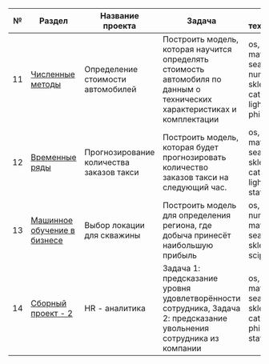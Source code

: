 | №  | Раздел | Название проекта | Задача | Стек технологий |
|----|--------|------------------|--------|-----------------|
| 11 | [Численные методы](https://github.com/Grisha1205/Python-projects-repository/tree/main/%D0%A7%D0%B8%D1%81%D0%BB%D0%B5%D0%BD%D0%BD%D1%8B%D0%B5%20%D0%BC%D0%B5%D1%82%D0%BE%D0%B4%D1%8B) | Определение стоимости автомобилей | Построить модель, которая научится определять стоимость автомобиля по данным о технических характеристиках и комплектации | os, pandas, matplotlib, seaborn, numpy, sklearn, catboost, lightgbm, phik |
| 12 | [Временные ряды](https://github.com/Grisha1205/Python-projects-repository/tree/main/%D0%92%D1%80%D0%B5%D0%BC%D0%B5%D0%BD%D0%BD%D1%8B%D0%B5%20%D1%80%D1%8F%D0%B4%D1%8B) | Прогнозирование количества заказов такси | Построить модель, которая будет прогнозировать количество заказов такси на следующий час. | os, pandas, matplotlib, seaborn, sklearn, catboost, lightgbm, statsmodels |
| 13 | [Машинное обучение в бизнесе](https://github.com/Grisha1205/Python-projects-repository/tree/main/%D0%9C%D0%B0%D1%88%D0%B8%D0%BD%D0%BD%D0%BE%D0%B5%20%D0%BE%D0%B1%D1%83%D1%87%D0%B5%D0%BD%D0%B8%D0%B5%20%D0%B2%20%D0%B1%D0%B8%D0%B7%D0%BD%D0%B5%D1%81%D0%B5) | Выбор локации для скважины | Построить модель для определения региона, где добыча принесёт наибольшую прибыль | os, pandas, numpy, matplotlib, seaborn, sklearn, scipy |
| 14 | [Сборный проект - 2](https://github.com/Grisha1205/Python-projects-repository/tree/main/%D0%A1%D0%B1%D0%BE%D1%80%D0%BD%D1%8B%D0%B9%20%D0%BF%D1%80%D0%BE%D0%B5%D0%BA%D1%82%20-%202) | HR - аналитика | Задача 1: предсказание уровня удовлетворённости сотрудника, Задача 2: предсказание увольнения сотрудника из компании | os, pandas, matplotlib, seaborn, sklearn, catboost, phik, statsmodels |